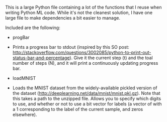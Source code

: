 This is a large Python file containing a lot of the functions that I reuse when
writing Python ML code. While it's not the cleanest solution, I have one large
file to make dependencies a bit easier to manage.

Included are the following:

- progBar  
 - Prints a progress bar to stdout (inspired by this SO post: http://stackoverflow.com/questions/3002085/python-to-print-out-status-bar-and-percentage). Give it the current step (t) and the toal number of steps (N), and it will print a continuously updating progress bar.

- loadMNIST
 - Loads the MNIST dataset from the widely-available pickled version of the dataset (http://deeplearning.net/data/mnist/mnist.pkl.gz). Note that this takes a path to the unzipped file. Allows you to specify which digits to use, and whether or not to use a bit vector for labels (a vector of with a 1 corresponding to the label of the current sample, and zeros elsewhere).
